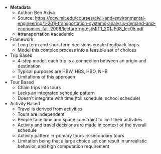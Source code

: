 - **Metadata**
    - Author: Ben Akiva
    - Source: https://ocw.mit.edu/courses/civil-and-environmental-engineering/1-201j-transportation-systems-analysis-demand-and-economics-fall-2008/lecture-notes/MIT1_201JF08_lec05.pdf
    - #transportation #academic
- Framework
    - Long term and short term decisions create feedback loops
    - Model this complex process into a feasible set of choices
- Trip Based
    - 4-step model, each trip is a connection between an origin and destination
    - Typical purposes are HBW, HBS, HBO, NHB
    - Limitations of this approach
- Tour Based
    - Chain trips into tours
    - Lacks an integrated schedule pattern
    - Doesn't integrate with time (toll schedule, school schedule)
- Activity Based
    - Travel is derived from activities
    - Tours are independent
    - People face time and space constraint to limit their activities
    - Activity and travel decisions are made in context of the overall schedule
    - Activity pattern -> primary tours -> secondary tours
    - Limitation being that a large choice set can result in unrealistic behavior, and high computation requirement
